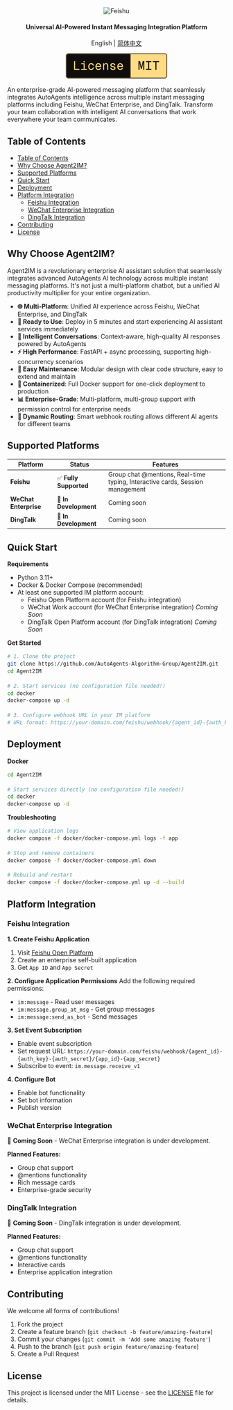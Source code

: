 <div align="center">

<img src="https://img.shields.io/badge/Agent2IM-000000?style=for-the-badge&labelColor=faf9f6&color=faf9f6&logoColor=000000" alt="Feishu" width="280"/>

<h4>Universal AI-Powered Instant Messaging Integration Platform</h4>

English | [简体中文](README-CN.md)

<picture>
  <source media="(prefers-color-scheme: dark)" srcset="media/dark_license.svg" />
  <img alt="License MIT" src="media/light_license.svg" />
</picture>

</div>

An enterprise-grade AI-powered messaging platform that seamlessly integrates AutoAgents intelligence across multiple instant messaging platforms including Feishu, WeChat Enterprise, and DingTalk. Transform your team collaboration with intelligent AI conversations that work everywhere your team communicates.

## Table of Contents
- [Table of Contents](#table-of-contents)
- [Why Choose Agent2IM?](#why-choose-agent2im)
- [Supported Platforms](#supported-platforms)
- [Quick Start](#quick-start)
- [Deployment](#deployment)
- [Platform Integration](#platform-integration)
  - [Feishu Integration](#feishu-integration)
  - [WeChat Enterprise Integration](#wechat-enterprise-integration)
  - [DingTalk Integration](#dingtalk-integration)
- [Contributing](#contributing)
- [License](#license)

## Why Choose Agent2IM?

Agent2IM is a revolutionary enterprise AI assistant solution that seamlessly integrates advanced AutoAgents AI technology across multiple instant messaging platforms. It's not just a multi-platform chatbot, but a unified AI productivity multiplier for your entire organization.

- **🌐 Multi-Platform**: Unified AI experience across Feishu, WeChat Enterprise, and DingTalk
- **🚀 Ready to Use**: Deploy in 5 minutes and start experiencing AI assistant services immediately
- **🧠 Intelligent Conversations**: Context-aware, high-quality AI responses powered by AutoAgents
- **⚡ High Performance**: FastAPI + async processing, supporting high-concurrency scenarios
- **🔧 Easy Maintenance**: Modular design with clear code structure, easy to extend and maintain
- **🐳 Containerized**: Full Docker support for one-click deployment to production
- **📊 Enterprise-Grade**: Multi-platform, multi-group support with permission control for enterprise needs
- **🔄 Dynamic Routing**: Smart webhook routing allows different AI agents for different teams

## Supported Platforms

| Platform | Status | Features |
|----------|--------|----------|
| **Feishu** | ✅ **Fully Supported** | Group chat @mentions, Real-time typing, Interactive cards, Session management |
| **WeChat Enterprise** | 🚧 **In Development** | Coming soon |
| **DingTalk** | 🚧 **In Development** | Coming soon |

## Quick Start

**Requirements**
- Python 3.11+
- Docker & Docker Compose (recommended)
- At least one supported IM platform account:
  - Feishu Open Platform account (for Feishu integration)
  - WeChat Work account (for WeChat Enterprise integration) *Coming Soon*
  - DingTalk Open Platform account (for DingTalk integration) *Coming Soon*

**Get Started**
```bash
# 1. Clone the project
git clone https://github.com/AutoAgents-Algorithm-Group/Agent2IM.git
cd Agent2IM

# 2. Start services (no configuration file needed!)
cd docker
docker-compose up -d

# 3. Configure webhook URL in your IM platform
# URL format: https://your-domain.com/feishu/webhook/{agent_id}-{auth_key}-{auth_secret}/{app_id}-{app_secret}
```

## Deployment

**Docker**
```bash
cd Agent2IM

# Start services directly (no configuration file needed!)
cd docker
docker-compose up -d
```

**Troubleshooting**
```bash
# View application logs
docker compose -f docker/docker-compose.yml logs -f app

# Stop and remove containers
docker compose -f docker/docker-compose.yml down

# Rebuild and restart
docker compose -f docker/docker-compose.yml up -d --build
```

## Platform Integration

### Feishu Integration

**1. Create Feishu Application**
1. Visit [Feishu Open Platform](https://open.feishu.cn/)
2. Create an enterprise self-built application
3. Get `App ID` and `App Secret`

**2. Configure Application Permissions**
Add the following required permissions:
- `im:message` - Read user messages
- `im:message.group_at_msg` - Get group messages
- `im:message:send_as_bot` - Send messages

**3. Set Event Subscription**
- Enable event subscription
- Set request URL: `https://your-domain.com/feishu/webhook/{agent_id}-{auth_key}-{auth_secret}/{app_id}-{app_secret}`
- Subscribe to event: `im.message.receive_v1`

**4. Configure Bot**
- Enable bot functionality
- Set bot information
- Publish version

### WeChat Enterprise Integration

🚧 **Coming Soon** - WeChat Enterprise integration is under development.

**Planned Features:**
- Group chat support
- @mentions functionality
- Rich message cards
- Enterprise-grade security

### DingTalk Integration

🚧 **Coming Soon** - DingTalk integration is under development.

**Planned Features:**
- Group chat support
- @mentions functionality
- Interactive cards
- Enterprise application integration

## Contributing

We welcome all forms of contributions!

1. Fork the project
2. Create a feature branch (`git checkout -b feature/amazing-feature`)
3. Commit your changes (`git commit -m 'Add some amazing feature'`)
4. Push to the branch (`git push origin feature/amazing-feature`)
5. Create a Pull Request

## License

This project is licensed under the MIT License - see the [LICENSE](LICENSE) file for details.